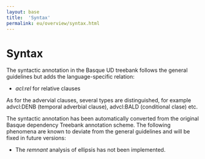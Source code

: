 ```yaml
---
layout: base
title:  'Syntax'
permalink: eu/overview/syntax.html
---
```


# Syntax

The syntactic annotation in the Basque UD treebank follows the general guidelines but adds the language-specific relation:

- _acl:rel_ for relative clauses

As for the advervial clauses, several types are distinguished, for example advcl:DENB (temporal adverbial clause), advcl:BALD (conditional clase) etc.

The syntactic annotation has been automatically converted from the original Basque dependency Treebank annotation scheme. The following phenomena are known to deviate from the general guidelines and will be fixed in future versions:

* The _remnant_ analysis of ellipsis has not been implemented.


